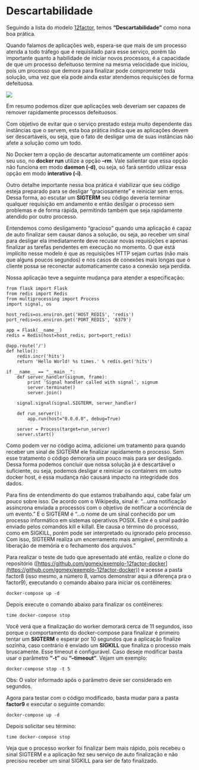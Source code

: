 # Descartabilidade

Seguindo a lista do modelo [12factor](http://12factor.net/pt_br), temos **“Descartabilidade”** como nona boa prática.

Quando falamos de aplicações web, espera-se que mais de um processo atenda a todo tráfego que é requisitado para esse serviço, porém tão importante quanto a habilidade de iniciar novos processos, é a capacidade de que um processo defeituoso termine na mesma velocidade que iniciou, pois um processo que demora para finalizar pode comprometer toda solução, uma vez que ela pode ainda estar atendemos requisições de forma defeituosa.

![](images/descartabilidade1.png)

Em resumo podemos dizer que aplicações web deveriam ser capazes de remover rapidamente processos defeituosos.


Com objetivo de evitar que o serviço prestado esteja muito dependente das instâncias que o servem, esta boa prática indica que as aplicações devem ser descartáveis, ou seja, que o fato de desligar uma de suas instâncias não afete a solução como um todo.

No Docker tem a opção de descartar automaticamente um contêiner após seu uso, no **docker run** utilize a opção **–rm**. Vale salientar que essa opção não funciona em modo **daemon (-d)**, ou seja, só fará sentido utilizar essa opção em modo **interativo (-i)**.

Outro detalhe importante nessa boa prática é viabilizar que seu código esteja preparado para se desligar “graciosamente” e reiniciar sem erros. Dessa forma, ao escutar um **SIGTERM** seu código deveria terminar qualquer requisição em andamento e então desligar o processo sem problemas e de forma rápida, permitindo também que seja rapidamente atendido por outro processo.

Entendemos como desligamento “gracioso” quando uma aplicação é capaz de auto finalizar sem causar danos a solução, ou seja, ao receber um sinal para desligar ela imediatamente deve recusar novas requisições e apenas finalizar as tarefas pendentes em execução no momento. O que está implícito nesse modelo é que as requisições HTTP sejam curtas (não mais que alguns poucos segundos) e nos casos de conexões mais longas que o cliente possa se reconectar automaticamente caso a conexão seja perdida.

Nossa aplicação teve a seguinte mudança para atender a especificação:

```
from flask import Flask
from redis import Redis
from multiprocessing import Process
import signal, os

host_redis=os.environ.get('HOST_REDIS', 'redis')
port_redis=os.environ.get('PORT_REDIS', '6379')

app = Flask(__name__)
redis = Redis(host=host_redis, port=port_redis)

@app.route('/')
def hello():
    redis.incr('hits')
    return 'Hello World! %s times.' % redis.get('hits')

if __name__ == "__main__":
    def server_handler(signum, frame):
        print 'Signal handler called with signal', signum
        server.terminate()
        server.join()
    
    signal.signal(signal.SIGTERM, server_handler)

    def run_server():
        app.run(host="0.0.0.0", debug=True)

    server = Process(target=run_server)
    server.start()
```

Como podem ver no código acima, adicionei um tratamento para quando receber um sinal de SIGTERM ele finalizar rapidamente o processo. Sem esse tratamento o código demoraria um pouco mais para ser desligado. Dessa forma podemos concluir que nossa solução já é descartável o suficiente, ou seja, podemos desligar e reiniciar os containers em outro docker host, e essa mudança não causará impacto na integridade dos dados.

Para fins de entendimento do que estamos trabalhando aqui, cabe falar um pouco sobre isso. De acordo com o Wikipedia, sinal é: “…uma notificação assíncrona enviada a processos com o objetivo de notificar a ocorrência de um evento.” E o SIGTERM é “…o nome de um sinal conhecido por um processo informático em sistemas operativos POSIX. Este é o sinal padrão enviado pelos comandos kill e killall. Ele causa o término do processo, como em SIGKILL, porém pode ser interpretado ou ignorado pelo processo. Com isso, SIGTERM realiza um encerramento mais amigável, permitindo a liberação de memória e o fechamento dos arquivos.”

Para realizar o teste de tudo que apresentado até então, realize o clone do repositório ([https://github.com/gomex/exemplo-12factor-docker](https://github.com/gomex/exemplo-12factor-docker)) e acesse a pasta factor8 (isso mesmo, a número 8, vamos demonstrar aqui a diferença pra o factor9), executando o comando abaixo para iniciar os contêineres:

```
docker-compose up -d
```

Depois execute o comando abaixo para finalizar os contêineres:

```
time docker-compose stop
```

Você verá que a finalização do worker demorará cerca de 11 segundos, isso porque o comportamento do docker-compose para finalizar é primeiro tentar um **SIGTERM** e esperar por 10 segundos que a aplicação finalize sozinha, caso contrário é enviado um **SIGKILL** que finaliza o processo mais bruscamente. Esse timeout é configurável. Caso deseje modificar basta usar o parâmetro **“-t”** ou **“–timeout“**. Vejam um exemplo:

```
docker-compose stop -t 5
```

Obs: O valor informado após o parâmetro deve ser considerado em segundos.

Agora para testar com o código modificado, basta mudar para a pasta **factor9** e executar o seguinte comando:

```
docker-compose up -d
```

Depois solicitar seu término:

```
time docker-compose stop
```

Veja que o processo worker foi finalizar bem mais rápido, pois recebeu o sinal SIGTERM e a aplicação fez seu serviço de auto finalização e não precisou receber um sinal SIGKILL para ser de fato finalizado.